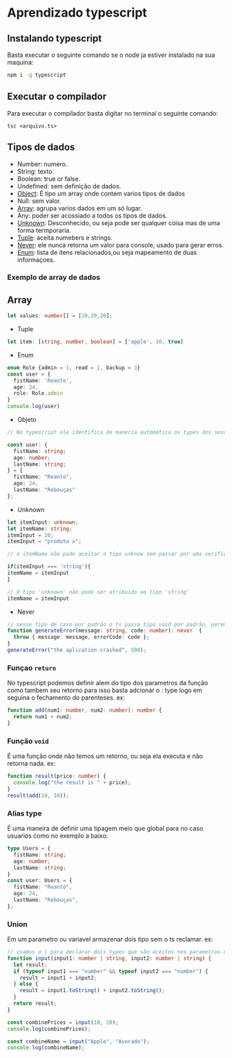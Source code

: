 # Aprendizado typescript

## Instalando typescript

Basta executar o seguinte comando se o node ja estiver instalado na sua maquina: 

```bash
npm i -g typescript
```

## Executar o compilador

Para executar o compilador basta digitar no terminal o seguinte comando:

```hash
tsc <arquivo.ts>
```

## Tipos de dados

- Number: numero.
- String: texto.
- Boolean: true or false.
- Undefined: sem definição de dados.
- [Object](#object): É tipo um array onde contem varios tipos de dados
- Null: sem valor.
- [Array](#array): agrupa varios dados em um só lugar.
- Any: poder ser acossiado a todos os tipos de dados.
- [Unknown](#unknown): Desconhecido, ou seja pode ser qualquer coisa mas de uma forma termporaria.
- [Tuple](#tuple): aceita numebers e strings.
- [Never](#never): ele nunca retorna um valor para console, usado para gerar erros.
- [Enum](#enum): lista de itens relacionados,ou seja mapeamento de duas informaçoes.

### Exemplo de array de dados

<a id="array"></a>

## Array

```typescript
let values: number[] = [10,20,20];
```

<a id="tuple"></a>

- Tuple

```typescript
let item: [string, number, boolean] = ['apple', 10, true]
```

<a id="enum"></a>

- Enum

```typescript
enum Role {admin = 1, read = 2, backup = 3}
const user = {
  fistName: 'Reanto',
  age: 24,
  role: Role.admin 
}
console.log(user)
```

<a id="object"></a>

- Objeto

```typescript
// No typescript ele identifica de maneria automática os types dos seus valores, mas é possivel especificarmos por ele como no exemplo a baixo

const user: {
  fistName: string;
  age: number;
  lastName: string;
} = {
  fistName: "Reanto",
  age: 24,
  lastName: "Rebouças"
};
```

<a id="unknown"></a>

- Unknown

```typescript
let itemInput: unknown;
let itemName: string;
itemInput = 10;
itemInput = "produto x";

// o itemName não pode aceitar o tipo unknow sem passar por uma verifição pois itemName só aceita tipo string e mesmo o itemInput ter cido atribuido com uma string ele ainda é do tipo unknow.

if(itemInput === 'string'){
itemName = itemInput
}

// O tipo 'unknown' não pode ser atribuído ao tipo 'string'
itemName = itemInput
```

<a id="never"></a>

- Never

```typescript
// nesse tipo de caso por padrão o ts passa tipo void por padrão, porem como não se trata disso devemos adicionar o tipo never manualmente
function generateError(message: string, code: number): never  {
  throw { message: message, errorCode: code };
}
generateError("the aplication crashed", 500);
```

### Funçao `return`

No typescript podemos definir alem do tipo dos parametros da função como tambem seu retorno para isso basta adcionar o : type logo em seguina o fechamento do parenteses.
ex:

```typescript
function add(num1: number, num2: number): number {
  return num1 + num2;
}
```

### Função `void`

É uma função onde não temos um retorno, ou seja ela executa e não retorna nada.
ex:

```typescript
function result(price: number) {
  console.log("the result is " + price);
}
result(add(10, 10));
```

### Alias type

É uma maneira de definir uma tipagem meio que global para no caso usuarios como no exemplo a baixo:

```typescript
type Users = {
  fistName: string;
  age: number;
  lastName: string;
}
const user: Users = {
  fistName: "Reanto",
  age: 24,
  lastName: "Rebouças",
};
```

### Union

Em um parametro ou variavel armazenar dois tipo sem o ts reclamar.
ex:

```typescript
// usamos o | para declarar dois types que são aceitos nos parametros da função assim fazendo o union 
function input(input1: number | string, input2: number | string) {
  let result;
  if (typeof input1 === "number" && typeof input2 === "number") {
    result = input1 + input2;
  } else {
    result = input1.toString() + input2.toString();
  }
  return result;
}

const combinePrices = input(10, 20);
console.log(combinePrices);

const combineName = input("Apple", "Avocado");
console.log(combineName);
```
